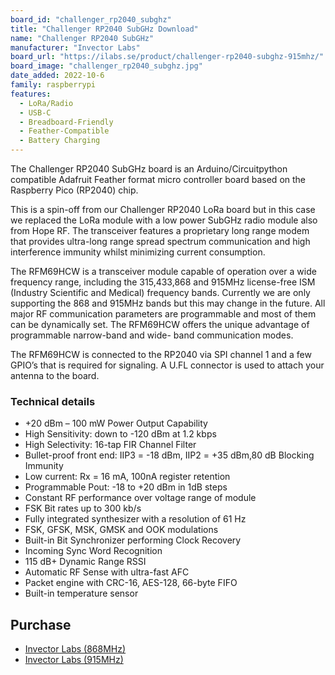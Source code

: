 ```yaml
---
board_id: "challenger_rp2040_subghz"
title: "Challenger RP2040 SubGHz Download"
name: "Challenger RP2040 SubGHz"
manufacturer: "Invector Labs"
board_url: "https://ilabs.se/product/challenger-rp2040-subghz-915mhz/"
board_image: "challenger_rp2040_subghz.jpg"
date_added: 2022-10-6
family: raspberrypi
features:
  - LoRa/Radio
  - USB-C
  - Breadboard-Friendly
  - Feather-Compatible
  - Battery Charging
---
```


The Challenger RP2040 SubGHz board is an Arduino/Circuitpython compatible Adafruit Feather format micro controller board based on the Raspberry Pico (RP2040) chip.

This is a spin-off from our Challenger RP2040 LoRa board but in this case we replaced the LoRa module with a low power SubGHz radio module also from Hope RF. The transceiver features a proprietary long range modem that provides ultra-long range spread spectrum communication and high interference immunity whilst minimizing current consumption.

The RFM69HCW is a transceiver module capable of operation over a wide frequency range, including the 315,433,868 and 915MHz license-free ISM (Industry Scientific and Medical) frequency bands. Currently we are only supporting the 868 and 915MHz bands but this may change in the future. All major RF communication parameters are programmable and most of them can be dynamically set. The RFM69HCW offers the unique advantage of programmable narrow-band and wide- band communication modes.

The RFM69HCW is connected to the RP2040 via SPI channel 1 and a few GPIO’s that is required for signaling. A U.FL connector is used to attach your antenna to the board.

### Technical details

- +20 dBm – 100 mW Power Output Capability
- High Sensitivity: down to -120 dBm at 1.2 kbps
- High Selectivity: 16-tap FIR Channel Filter
- Bullet-proof front end: IIP3 = -18 dBm, IIP2 = +35 dBm,80 dB Blocking Immunity
- Low current: Rx = 16 mA, 100nA register retention
- Programmable Pout: -18 to +20 dBm in 1dB steps
- Constant RF performance over voltage range of module
- FSK Bit rates up to 300 kb/s
- Fully integrated synthesizer with a resolution of 61 Hz
- FSK, GFSK, MSK, GMSK and OOK modulations
- Built-in Bit Synchronizer performing Clock Recovery
- Incoming Sync Word Recognition
- 115 dB+ Dynamic Range RSSI
- Automatic RF Sense with ultra-fast AFC
- Packet engine with CRC-16, AES-128, 66-byte FIFO
- Built-in temperature sensor

## Purchase

* [Invector Labs (868MHz)](https://ilabs.se/product/challenger-rp2040-subghz-868mhz/)
* [Invector Labs (915MHz)](https://ilabs.se/product/challenger-rp2040-subghz-915mhz/)

